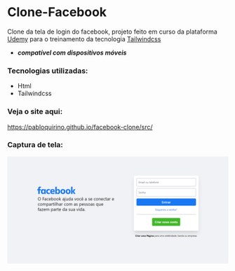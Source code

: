 # Clone-Facebook
 Clone da tela de login do facebook, projeto feito em curso da plataforma [Udemy](https://www.udemy.com/) para o treinamento da tecnologia [Tailwindcss](https://tailwindcss.com/)
 
 - ***compatível com dispositivos móveis***
 
 ### Tecnologias utilizadas:

 - Html
 - Tailwindcss

 ### Veja o site aqui:
https://pabloquirino.github.io/facebook-clone/src/

### Captura de tela:
 ![PrintScreen do projeto](./img.readme/facebook.png) 
 

